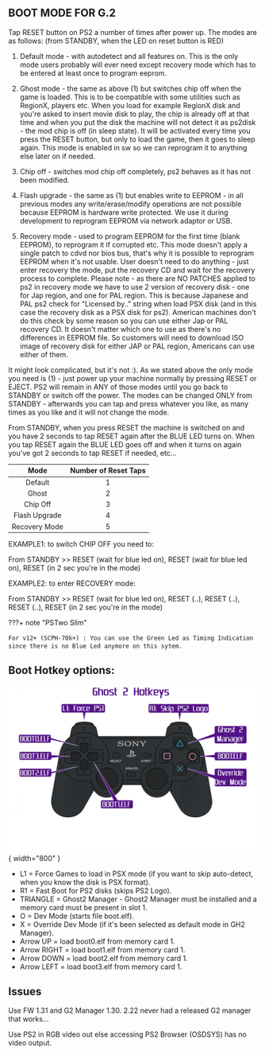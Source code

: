 ## BOOT MODE FOR G.2


Tap RESET button on PS2 a number of times after power up. The modes are as follows:
(from STANDBY, when the LED on reset button is RED)

1. Default mode - with autodetect and all features on. This is the only mode users probably will ever need except recovery mode which has to be entered at least once to program eeprom.

2. Ghost mode - the same as above (1) but switches chip off when the game is loaded. This is to be compatible with some utilities such as RegionX, players etc. When you load for example RegionX disk and you're asked to insert movie disk to play, the chip is already off at that time and when you put the disk the machine will not detect it as ps2disk - the mod chip is off (in sleep state). It will be activated every time you press the RESET button, but only to load the game, then it goes to sleep again. This mode is enabled in sw so we can reprogram it to anything else later on if needed.

3. Chip off - switches mod chip off completely, ps2 behaves as it has not been modified.

4. Flash upgrade - the same as (1) but enables write to EEPROM - in all previous modes any write/erase/modify operations are not possible because EEPROM is hardware write protected. We use it during development to reprogram EEPROM via network adaptor or USB.

5. Recovery mode - used to program EEPROM for the first time (blank EEPROM), to reprogram it if corrupted etc. This mode doesn't apply a single patch to cdvd nor bios bus, that's why it is possible to reprogram EEPROM when it's not usable. User doesn't need to do anything - just enter recovery the mode, put the recovery CD and wait for the recovery process to complete. Please note - as there are NO PATCHES applied to ps2 in recovery mode we have to use 2 version of recovery disk - one for Jap region, and one for PAL region. This is because Japanese and PAL ps2 check for "Licensed by.." string when load PSX disk (and in this case the recovery disk as a PSX disk for ps2). American machines don't do this check by some reason so you can use either Jap or PAL recovery CD. It doesn't matter which one to use as there's no differences in EEPROM file. So customers will need to download ISO image of recovery disk for either JAP or PAL region, Americans can use either of them.

It might look complicated, but it's not :). As we stated above the only mode you need is (1) - just power up your machine normally by pressing RESET or EJECT. PS2 will remain in ANY of those modes until you go back to STANDBY or switch off the power. The modes can be changed ONLY from STANDBY - afterwards you can tap and press whatever you like, as many times as you like and it will not change the mode.

From STANDBY, when you press RESET the machine is switched on and you have 2 seconds to tap RESET again after the BLUE LED turns on. When you tap RESET again the BLUE LED goes off and when it turns on again you've got 2 seconds to tap RESET if needed, etc…

| Mode          | Number of Reset Taps |
| :-----------: | :------------------: |
| Default       | 1                    |
| Ghost         | 2                    |
| Chip Off      | 3                    |
| Flash Upgrade | 4                    |
| Recovery Mode | 5                    |

EXAMPLE1: to switch CHIP OFF you need to:

From STANDBY >> RESET (wait for blue led on), RESET (wait for blue led on), RESET (in 2 sec you're in the mode)

EXAMPLE2: to enter RECOVERY mode:

From STANDBY >> RESET (wait for blue led on), RESET (..), RESET (..), RESET (..), RESET (in 2 sec you're in the mode)

???+ note "PSTwo Slim"

    For v12+ (SCPH-70k+) : You can use the Green Led as Timing Indication since there is no Blue Led anymore on this sytem.


## Boot Hotkey options:

![G2_Hotkeys](assets/G2_Hotkeys.png){ width="800" }


- L1 = Force Games to load in PSX mode (if you want to skip auto-detect,
when you know the disk is PSX format).
- R1 = Fast Boot for PS2 disks (skips PS2 Logo).
- TRIANGLE = Ghost2 Manager - Ghost2 Manager must be installed and a memory
card must be present in slot 1.
- O = Dev Mode (starts file boot.elf).
- X = Override Dev Mode (if it's been selected as default mode in GH2 Manager).
- Arrow UP = load boot0.elf from memory card 1.
- Arrow RIGHT = load boot1.elf from memory card 1.
- Arrow DOWN = load boot2.elf from memory card 1.
- Arrow LEFT = load boot3.elf from memory card 1. 

## Issues

Use FW 1.31 and G2 Manager 1.30. 2.22 never had a released G2 manager that works...

Use PS2 in RGB video out else accessing PS2 Browser (OSDSYS) has no video output.